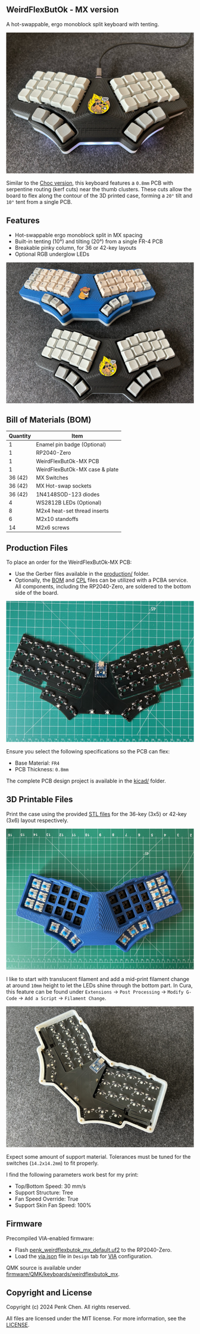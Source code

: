 ## WeirdFlexButOk - MX version

A hot-swappable, ergo monoblock split keyboard with tenting.

![](images/underglow.jpg)

Similar to the [Choc version](https://github.com/penk/WeirdFlexButOk), this keyboard features a `0.8mm` PCB with serpentine routing (kerf cuts) near the thumb clusters. These cuts allow the board to flex along the contour of the 3D printed case, forming a `20°` tilt and `10°` tent from a single PCB.

## Features

- Hot-swappable ergo monoblock split in MX spacing
- Built-in tenting (10°) and tilting (20°) from a single FR-4 PCB
- Breakable pinky column, for 36 or 42-key layouts 
- Optional RGB underglow LEDs

![](images/keyboard.jpg)

## Bill of Materials (BOM)

Quantity | Item
--- | ---
1 | Enamel pin badge (Optional)
1 | RP2040-Zero 
1 | WeirdFlexButOk-MX PCB
1 | WeirdFlexButOk-MX case & plate
36 (42) | MX Switches
36 (42) | MX Hot-swap sockets
36 (42) | 1N4148SOD-123 diodes
4 | WS2812B LEDs (Optional)
8 | M2x4 heat-set thread inserts
6 | M2x10 standoffs
14 | M2x6 screws

## Production Files

To place an order for the WeirdFlexButOk-MX PCB:

- Use the Gerber files available in the [production/](production/) folder.
- Optionally, the [BOM](production/BOM.csv) and [CPL](production/CPL.csv) files can be utilized with a PCBA service. All components, including the RP2040-Zero, are soldered to the bottom side of the board.

![](images/pcb.jpg)

Ensure you select the following specifications so the PCB can flex:

- Base Material: `FR4`
- PCB Thickness: `0.8mm`

The complete PCB design project is available in the [kicad/](kicad/) folder.

## 3D Printable Files

Print the case using the provided [STL files](case/) for the 36-key (3x5) or 42-key (3x6) layout respectively.

 ![](images/3dprint.jpg)

I like to start with translucent filament and add a mid-print filament change at around `10mm` height to let the LEDs shine through the bottom part. In Cura, this feature can be found under `Extensions` -> `Post Processing` -> `Modify G-Code` -> `Add a Script` -> `Filament Change`.

![](images/case.jpg)

Expect some amount of support material. Tolerances must be tuned for the switches (`14.2x14.2mm`) to fit properly.

I find the following parameters work best for my print:

- Top/Bottom Speed: 30 mm/s
- Support Structure: Tree
- Fan Speed Override: True
- Support Skin Fan Speed: 100%

## Firmware

Precompiled VIA-enabled firmware:

- Flash [penk_weirdflexbutok_mx_default.uf2](firmware/penk_weirdflexbutok_mx_default.uf2) to the RP2040-Zero.
- Load the [via.json](firmware/QMK/keyboards/weirdflexbutok_mx/via.json) file in `Design` tab for [VIA](https://usevia.app) configuration.

QMK source is available under [firmware/QMK/keyboards/weirdflexbutok_mx](firmware/QMK/keyboards/weirdflexbutok_mx).

## Copyright and License
Copyright (c) 2024 Penk Chen. All rights reserved.

All files are licensed under the MIT license. For more information, see the [LICENSE](LICENSE).
